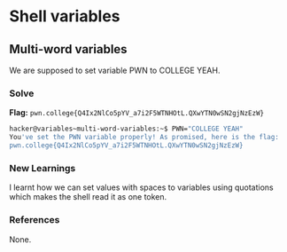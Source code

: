 # Shell variables

## Multi-word variables
We are supposed to set variable PWN to COLLEGE YEAH. 

### Solve
**Flag:** `pwn.college{Q4Ix2NlCo5pYV_a7i2F5WTNHOtL.QXwYTN0wSN2gjNzEzW}`

```bash
hacker@variables~multi-word-variables:~$ PWN="COLLEGE YEAH"
You've set the PWN variable properly! As promised, here is the flag:
pwn.college{Q4Ix2NlCo5pYV_a7i2F5WTNHOtL.QXwYTN0wSN2gjNzEzW}

```

### New Learnings
I learnt how we can set values with spaces to variables using quotations which makes the shell read it as one token. 

### References 
None. 

